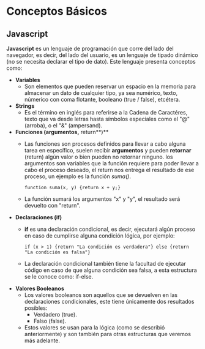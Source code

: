 # Conceptos Básicos


## Javascript

**Javascript** es un lenguaje de programación que corre del lado del navegador, es decir, del lado del usuario, es un lenguaje de tipado dinámico (no se necesita declarar el tipo de dato). Este lenguaje presenta conceptos como:


* **Variables**
  * Son elementos que pueden reservar un espacio en la memoria para almacenar un dato de cualquier tipo, ya sea numérico, texto, númerico con coma flotante, booleano (true / false), etcétera.
* **Strings**
  * Es el término en inglés para referirse a la Cadena de Caractéres, texto que va desde letras hasta símbolos especiales como el "@" (arroba), o el "&" (ampersand).
* **Funciones (argumentos,** return**)**
  * Las funciones son procesos definidos para llevar a cabo alguna tarea en específico, suelen recibir **argumentos** y pueden **retornar** (return) algún valor o bien pueden no retornar ninguno. los argumentos son variables que la función requiere para poder llevar a cabo el proceso deseado, el return nos entrega el resultado de ese proceso, un ejemplo es la función *suma()*.

    `function suma(x, y) {return x + y;}`
  * La función sumará los argumentos "x" y "y", el resultado será devuelto con "return".
* **Declaraciones (**if**)**
  * **if** es una declaración condicional, es decir, ejecutará algún proceso en caso de cumplirse alguna condición lógica, por ejemplo:

    `if (x > 1) {return "La condición es verdadera"} else {return "La condición es falsa"}`
  * La declaración condicional también tiene la facultad de ejecutar código en caso de que alguna condición sea falsa, a esta estructura se le conoce como: if-else.
* **Valores Booleanos**
  * Los valores booleanos son aquellos que se devuelven en las declaraciones condicionales, este tiene únicamente dos resultados posibles:
    * Verdadero (true).
    * Falso (false).
  * Estos valores se usan para la lógica (como se describió anteriormente) y son también para otras estructuras que veremos más adelante.
